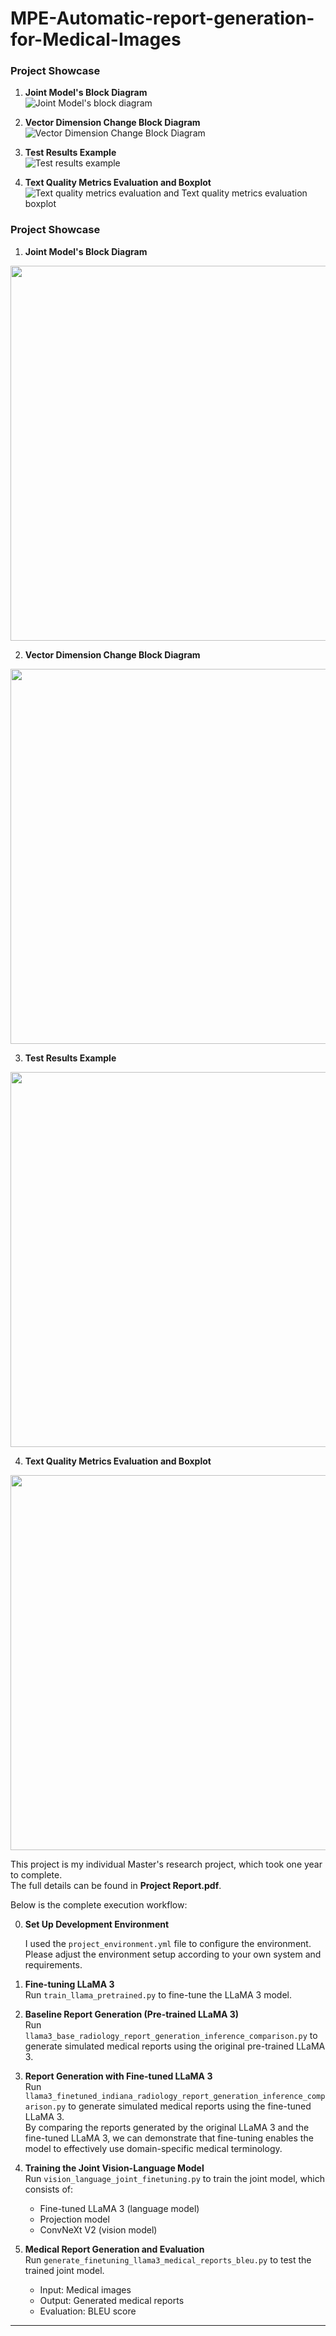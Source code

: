 # MPE-Automatic-report-generation-for-Medical-Images


### Project Showcase

1. **Joint Model's Block Diagram**  
![Joint Model's block diagram](https://github.com/collect1on/MPE-Automatic-report-generation-for-Medical-Images/blob/main/folder_for_readme_picture/Joint%20Model's%20block%20diagram.png)

2. **Vector Dimension Change Block Diagram**  
![Vector Dimension Change Block Diagram](https://github.com/collect1on/MPE-Automatic-report-generation-for-Medical-Images/blob/main/folder_for_readme_picture/Vector%20Dimension%20Change%20Block%20Diagram%20.png)

3. **Test Results Example**  
![Test results example](https://github.com/collect1on/MPE-Automatic-report-generation-for-Medical-Images/blob/main/folder_for_readme_picture/Test%20results%20example.png)

4. **Text Quality Metrics Evaluation and Boxplot**  
![Text quality metrics evaluation and Text quality metrics evaluation boxplot](https://github.com/collect1on/MPE-Automatic-report-generation-for-Medical-Images/blob/main/folder_for_readme_picture/Text%20quality%20metrics%20evaluation%20and%20Text%20quality%20metrics%20evaluation%20boxplot.png)



### Project Showcase

1. **Joint Model's Block Diagram**  
<img src="https://github.com/collect1on/MPE-Automatic-report-generation-for-Medical-Images/blob/main/folder_for_readme_picture/Joint%20Model's%20block%20diagram.png" width="600">

2. **Vector Dimension Change Block Diagram**  
<img src="https://github.com/collect1on/MPE-Automatic-report-generation-for-Medical-Images/blob/main/folder_for_readme_picture/Vector%20Dimension%20Change%20Block%20Diagram%20.png" width="600">

3. **Test Results Example**  
<img src="https://github.com/collect1on/MPE-Automatic-report-generation-for-Medical-Images/blob/main/folder_for_readme_picture/Test%20results%20example.png" width="600">

4. **Text Quality Metrics Evaluation and Boxplot**  
<img src="https://github.com/collect1on/MPE-Automatic-report-generation-for-Medical-Images/blob/main/folder_for_readme_picture/Text%20quality%20metrics%20evaluation%20and%20Text%20quality%20metrics%20evaluation%20boxplot.png" width="600">



This project is my individual Master's research project, which took one year to complete.  
The full details can be found in **Project Report.pdf**.  

Below is the complete execution workflow:


0. **Set Up Development Environment**  

   I used the `project_environment.yml` file to configure the environment.
   Please adjust the environment setup according to your own system and requirements.

1. **Fine-tuning LLaMA 3**  
   Run `train_llama_pretrained.py` to fine-tune the LLaMA 3 model.

2. **Baseline Report Generation (Pre-trained LLaMA 3)**  
   Run `llama3_base_radiology_report_generation_inference_comparison.py` to generate simulated medical reports using the original pre-trained LLaMA 3.

3. **Report Generation with Fine-tuned LLaMA 3**  
   Run `llama3_finetuned_indiana_radiology_report_generation_inference_comparison.py` to generate simulated medical reports using the fine-tuned LLaMA 3.  
   By comparing the reports generated by the original LLaMA 3 and the fine-tuned LLaMA 3, we can demonstrate that fine-tuning enables the model to effectively use domain-specific medical terminology.

4. **Training the Joint Vision-Language Model**  
   Run `vision_language_joint_finetuning.py` to train the joint model, which consists of:
   - Fine-tuned LLaMA 3 (language model)  
   - Projection model  
   - ConvNeXt V2 (vision model)

5. **Medical Report Generation and Evaluation**  
   Run `generate_finetuning_llama3_medical_reports_bleu.py` to test the trained joint model.  
   - Input: Medical images  
   - Output: Generated medical reports  
   - Evaluation: BLEU score

---
